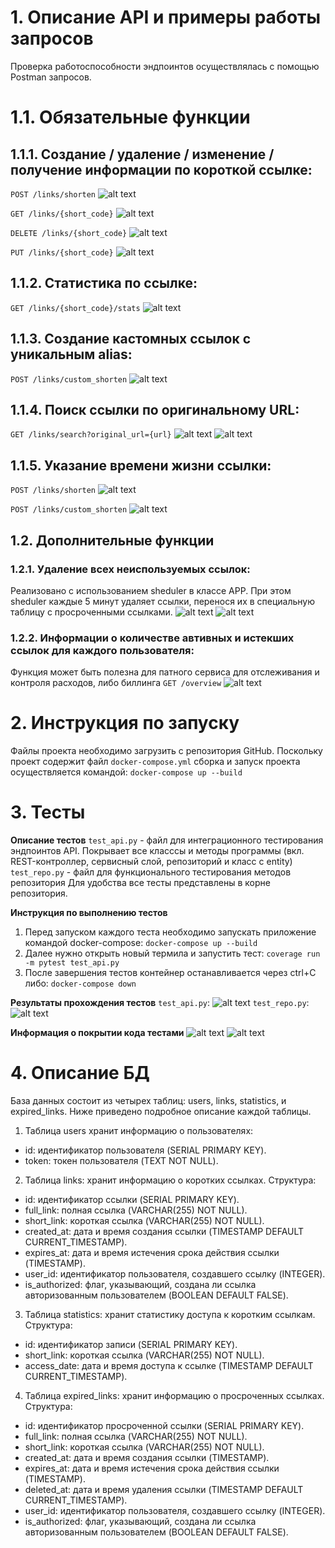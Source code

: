 
# 1. Описание API и примеры работы запросов
Проверка работоспособности эндпоинтов осуществлялась с помощью Postman запросов.
# 1.1. Обязательные функции
## 1.1.1. Создание / удаление / изменение / получение информации по короткой ссылке:
`POST /links/shorten`
![alt text](image.png)

`GET /links/{short_code}`
![alt text](image-1.png)

`DELETE /links/{short_code}`
![alt text](image-2.png)

`PUT /links/{short_code}`
![alt text](image-4.png)

## 1.1.2. Статистика по ссылке:
`GET /links/{short_code}/stats`
![alt text](image-5.png)

## 1.1.3. Создание кастомных ссылок с уникальным alias:
`POST /links/custom_shorten`
![alt text](image-6.png)

## 1.1.4. Поиск ссылки по оригинальному URL:
`GET /links/search?original_url={url}`
![alt text](image-7.png)
![alt text](image-8.png)

## 1.1.5. Указание времени жизни ссылки:
`POST /links/shorten`
![alt text](image-9.png)

`POST /links/custom_shorten`
![alt text](image-10.png)

## 1.2. Дополнительные функции
### 1.2.1. Удаление всех неиспользуемых ссылок:
Реализовано с использованием sheduler в классе APP. При этом sheduler каждые 5 минут удаляет ссылки, перенося их в специальную таблицу с просроченными ссылками.
![alt text](image-11.png)
![alt text](image-12.png)

### 1.2.2. Информации о количестве автивных и истекших ссылок для каждого пользователя:
Функция может быть полезна для патного сервиса для отслеживания и контроля расходов, либо биллинга
`GET /overview`
![alt text](image-13.png)

# 2. Инструкция по запуску
Файлы проекта необходимо загрузить с репозитория GitHub. Поскольку проект содержит файл `docker-compose.yml` сборка и запуск проекта осуществляется командой:
`docker-compose up --build`


# 3. Тесты
**Описание тестов**
`test_api.py` - файл для интеграционного тестирования эндпоинтов API. Покрывает все класссы и методы программы (вкл. REST-контроллер, сервисный слой, репозиторий и класс с entity)
`test_repo.py` - файл для функционального тестирования методов репозитория
Для удобства все тесты представлены в корне репозитория.

**Инструкция по выполнению тестов**
1. Перед запуском каждого теста необходимо запускать приложение командой docker-compose:
`docker-compose up --build`
2. Далее нужно открыть новый термила и запустить тест:
`coverage run -m pytest test_api.py`
3. После завершения тестов контейнер останавливается через ctrl+C либо:
`docker-compose down`

**Результаты прохождения тестов**
`test_api.py`:
![alt text](image-15.png)
`test_repo.py`:
![alt text](image-14.png)

**Информация о покрытии кода тестами**
![alt text](image-16.png)
![alt text](image-17.png)

# 4. Описание БД
База данных состоит из четырех таблиц: users, links, statistics, и expired_links. Ниже приведено подробное описание каждой таблицы.
1. Таблица users хранит информацию о пользователях: 
- id: идентификатор пользователя (SERIAL PRIMARY KEY).
- token: токен пользователя (TEXT NOT NULL).
2. Таблица links: хранит информацию о коротких ссылках.
Структура:
- id: идентификатор ссылки (SERIAL PRIMARY KEY).
- full_link: полная ссылка (VARCHAR(255) NOT NULL).
- short_link: короткая ссылка (VARCHAR(255) NOT NULL).
- created_at: дата и время создания ссылки (TIMESTAMP DEFAULT CURRENT_TIMESTAMP).
- expires_at: дата и время истечения срока действия ссылки (TIMESTAMP).
- user_id: идентификатор пользователя, создавшего ссылку (INTEGER).
- is_authorized: флаг, указывающий, создана ли ссылка авторизованным пользователем (BOOLEAN DEFAULT FALSE).
3. Таблица statistics: хранит статистику доступа к коротким ссылкам.
Структура:
- id: идентификатор записи (SERIAL PRIMARY KEY).
- short_link: короткая ссылка (VARCHAR(255) NOT NULL).
- access_date: дата и время доступа к ссылке (TIMESTAMP DEFAULT CURRENT_TIMESTAMP).
4. Таблица expired_links: хранит информацию о просроченных ссылках.
Структура:
- id: идентификатор просроченной ссылки (SERIAL PRIMARY KEY).
- full_link: полная ссылка (VARCHAR(255) NOT NULL).
- short_link: короткая ссылка (VARCHAR(255) NOT NULL).
- created_at: дата и время создания ссылки (TIMESTAMP).
- expires_at: дата и время истечения срока действия ссылки (TIMESTAMP).
- deleted_at: дата и время удаления ссылки (TIMESTAMP DEFAULT CURRENT_TIMESTAMP).
- user_id: идентификатор пользователя, создавшего ссылку (INTEGER).
- is_authorized: флаг, указывающий, создана ли ссылка авторизованным пользователем (BOOLEAN DEFAULT FALSE).